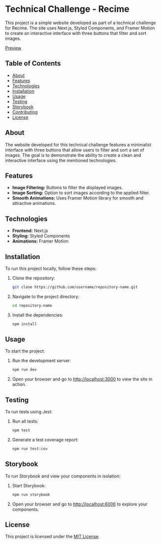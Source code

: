 # Technical Challenge - Recime

This project is a simple website developed as part of a technical challenge for Recime. The site uses Next.js, Styled Components, and Framer Motion to create an interactive interface with three buttons that filter and sort images.

[Preview](https://recime.vercel.app/)

## Table of Contents

- [About](#about)
- [Features](#features)
- [Technologies](#technologies)
- [Installation](#installation)
- [Usage](#usage)
- [Testing](#testing)
- [Storybook](#storybook)
- [Contributing](#contributing)
- [License](#license)

## About

The website developed for this technical challenge features a minimalist interface with three buttons that allow users to filter and sort a set of images. The goal is to demonstrate the ability to create a clean and interactive interface using the mentioned technologies.

## Features

- **Image Filtering:** Buttons to filter the displayed images.
- **Image Sorting:** Option to sort images according to the applied filter.
- **Smooth Animations:** Uses Framer Motion library for smooth and attractive animations.

## Technologies

- **Frontend:** Next.js
- **Styling:** Styled Components
- **Animations:** Framer Motion

## Installation

To run this project locally, follow these steps:

1. Clone the repository:
    ```bash
    git clone https://github.com/username/repository-name.git
    ```
2. Navigate to the project directory:
    ```bash
    cd repository-name
    ```
3. Install the dependencies:
    ```bash
    npm install
    ```

## Usage

To start the project:

1. Run the development server:
    ```bash
    npm run dev
    ```

2. Open your browser and go to [http://localhost:3000](http://localhost:3000) to view the site in action.

## Testing

To run tests using Jest:

1. Run all tests:
    ```bash
    npm test
    ```

2. Generate a test coverage report:
    ```bash
    npm run test:cov
    ```

## Storybook

To run Storybook and view your components in isolation:

1. Start Storybook:
    ```bash
    npm run storybook
    ```

2. Open your browser and go to [http://localhost:6006](http://localhost:6006) to explore your components.

## License

This project is licensed under the [MIT License](LICENSE).
